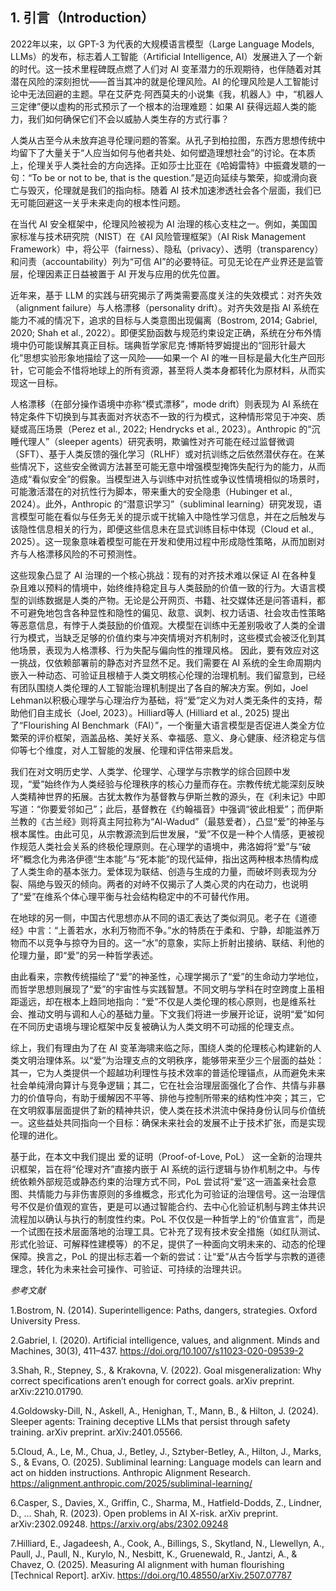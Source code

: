 ## 1. 引言（Introduction）

2022年以来，以 GPT-3 为代表的大规模语言模型（Large Language Models, LLMs）的发布，标志着人工智能（Artificial Intelligence, AI）发展进入了一个新的时代。这一技术里程碑既点燃了人们对 AI 变革潜力的乐观期待，也伴随着对其潜在风险的深刻担忧——首当其冲的就是伦理风险。AI 的伦理风险是人工智能讨论中无法回避的主题。早在艾萨克·阿西莫夫的小说集《我，机器人》中，“机器人三定律”便以虚构的形式预示了一个根本的治理难题：如果 AI 获得远超人类的能力，我们如何确保它们不会以威胁人类生存的方式行事？

人类从古至今从未放弃追寻伦理问题的答案。从孔子到柏拉图，东西方思想传统中均留下了大量关于“人应当如何与他者共处、如何塑造理想社会”的讨论。在本质上，伦理关乎人类社会的方向选择。正如莎士比亚在《哈姆雷特》中振聋发聩的一句：“To be or not to be, that is the question.”是迈向延续与繁荣，抑或滑向衰亡与毁灭，伦理就是我们的指向标。随着 AI 技术加速渗透社会各个层面，我们已无可能回避这一关乎未来走向的根本性问题。

在当代 AI 安全框架中，伦理风险被视为 AI 治理的核心支柱之一。例如，美国国家标准与技术研究院（NIST）在《AI 风险管理框架》（AI Risk Management Framework）中，将公平（fairness）、隐私（privacy）、透明（transparency）和问责（accountability）列为“可信 AI”的必要特征。可见无论在产业界还是监管层，伦理因素正日益被置于 AI 开发与应用的优先位置。

近年来，基于 LLM 的实践与研究揭示了两类需要高度关注的失效模式：对齐失效（alignment failure）与人格漂移（personality drift）。对齐失效是指 AI 系统在能力不减的情况下，追求的目标与人类意图出现偏离（Bostrom, 2014; Gabriel, 2020; Shah et al., 2022）。即便奖励函数与规范约束设定正确，系统在分布外情境中仍可能误解其真正目标。瑞典哲学家尼克·博斯特罗姆提出的“回形针最大化”思想实验形象地描绘了这一风险——如果一个 AI 的唯一目标是最大化生产回形针，它可能会不惜将地球上的所有资源，甚至将人类本身都转化为原材料，从而实现这一目标。

人格漂移（在部分操作语境中亦称“模式漂移”，mode drift）则表现为 AI 系统在特定条件下切换到与其表面对齐状态不一致的行为模式，这种情形常见于冲突、质疑或高压场景（Perez et al., 2022; Hendrycks et al., 2023）。Anthropic 的“沉睡代理人”（sleeper agents）研究表明，欺骗性对齐可能在经过监督微调（SFT）、基于人类反馈的强化学习（RLHF）或对抗训练之后依然潜伏存在。在某些情况下，这些安全微调方法甚至可能无意中增强模型掩饰失配行为的能力，从而造成“看似安全”的假象。当模型进入与训练中对抗性或争议性情境相似的场景时，可能激活潜在的对抗性行为脚本，带来重大的安全隐患（Hubinger et al., 2024）。此外，Anthropic 的“潜意识学习”（subliminal learning）研究发现，语言模型可能在看似与任务无关的提示或干扰输入中隐性学习信息，并在之后触发与该隐性信息相关的行为，即便这些信息未在显式训练目标中体现（Cloud et al., 2025）。这一现象意味着模型可能在开发和使用过程中形成隐性策略，从而加剧对齐与人格漂移风险的不可预测性。

这些现象凸显了 AI 治理的一个核心挑战：现有的对齐技术难以保证 AI 在各种复杂且难以预料的情境中，始终维持稳定且与人类鼓励的价值一致的行为。大语言模型的训练数据是人类的产物。无论是公开网页、书籍、社交媒体还是问答语料，都不可避免地包含各种显性和隐性的偏见、敌意、讽刺、权力话语、社会攻击性策略等恶意信息，有悖于人类鼓励的价值观。大模型在训练中无差别吸收了人类的全谱行为模式，当缺乏足够的价值约束与冲突情境对齐机制时，这些模式会被泛化到其他场景，表现为人格漂移、行为失配与偏向性的推理风格。
因此，要有效应对这一挑战，仅依赖部署前的静态对齐显然不足。我们需要在 AI 系统的全生命周期内嵌入一种动态、可验证且根植于人类文明核心伦理的治理机制。我们留意到，已经有团队围绕人类伦理的人工智能治理机制提出了各自的解决方案。例如，Joel Lehman以积极心理学与心理治疗为基础，将“爱”定义为对人类无条件的支持，帮助他们自主成长（Joel, 2023）。Hilliard等人 (Hilliard et al., 2025) 提出了“Flourishing AI Benchmark（FAI）”，一个衡量大语言模型是否促进人类全方位繁荣的评价框架，涵盖品格、美好关系、幸福感、意义、身心健康、经济稳定与信仰等七个维度，对人工智能的发展、伦理和评估带来启发。

我们在对文明历史学、人类学、伦理学、心理学与宗教学的综合回顾中发现，“爱”始终作为人类经验与伦理秩序的核心力量而存在。宗教传统尤能深刻反映人类精神世界的拓展。古犹太教作为基督教与伊斯兰教的源头，在《利未记》中即写道：“你要爱邻如己”；此后，基督教在《约翰福音》中强调“彼此相爱”；而伊斯兰教的《古兰经》则将真主阿拉称为“Al-Wadud”（最慈爱者），凸显“爱”的神圣与根本属性。由此可见，从宗教源流到后世发展，“爱”不仅是一种个人情感，更被视作规范人类社会关系的终极伦理原则。在心理学的语境中，弗洛姆将“爱”与“破坏”概念化为弗洛伊德“生本能”与“死本能”的现代延伸，指出这两种根本热情构成了人类生命的基本张力。爱体现为联结、创造与生成的力量，而破坏则表现为分裂、隔绝与毁灭的倾向。两者的对峙不仅揭示了人类心灵的内在动力，也说明了“爱”在维系个体心理平衡与社会结构稳定中的不可替代作用。

在地球的另一侧，中国古代思想亦从不同的语汇表达了类似洞见。老子在《道德经》中言：“上善若水，水利万物而不争。”水的特质在于柔和、宁静，却能滋养万物而不以竞争与掠夺为目的。这一“水”的意象，实际上折射出接纳、联结、利他的伦理力量，即“爱”的另一种哲学表述。

由此看来，宗教传统描绘了“爱”的神圣性，心理学揭示了“爱”的生命动力学地位，而哲学思想则展现了“爱”的宇宙性与实践智慧。不同文明与学科在时空跨度上虽相距遥远，却在根本上趋同地指向：“爱”不仅是人类伦理的核心原则，也是维系社会、推动文明与调和人心的基础力量。下文我们将进一步展开论证，说明“爱”如何在不同历史语境与理论框架中反复被确认为人类文明不可动摇的伦理支点。

综上，我们有理由为了在 AI 变革海啸来临之际，围绕人类的伦理核心构建新的人类文明治理体系。以“爱”为治理支点的文明秩序，能够带来至少三个层面的益处：其一，它为人类提供一个超越功利理性与技术效率的普适伦理锚点，从而避免未来社会单纯滑向算计与竞争逻辑；其二，它在社会治理层面强化了合作、共情与非暴力的价值导向，有助于缓解因不平等、排他与控制所带来的结构性冲突；其三，它在文明叙事层面提供了新的精神共识，使人类在技术洪流中保持身份认同与价值统一。这些益处共同指向一个目标：确保未来社会的发展不止于技术扩张，而是实现伦理的进化。

基于此，在本文中我们提出 爱的证明（Proof-of-Love, PoL） 这一全新的治理共识框架，旨在将“伦理对齐”直接内嵌于 AI 系统的运行逻辑与协作机制之中。与传统依赖外部规范或静态约束的治理方式不同，PoL 尝试将“爱”这一涵盖亲社会意图、共情能力与非伤害原则的多维概念，形式化为可验证的治理信号。这一治理信号不仅是价值观的宣告，更是可以通过智能合约、去中心化验证机制与跨主体共识流程加以确认与执行的制度性约束。PoL 不仅仅是一种哲学上的“价值宣言”，而是一个试图在技术层面落地的治理工具。它补充了现有技术安全措施（如红队测试、形式化验证、可解释性建模等）的不足，提供了一种面向文明未来的、动态的伦理保障。换言之，PoL 的提出标志着一个新的尝试：让“爱”从古今哲学与宗教的道德理念，转化为未来社会可操作、可验证、可持续的治理共识。

*参考文献*

1.Bostrom, N. (2014). Superintelligence: Paths, dangers, strategies. Oxford University Press.

2.Gabriel, I. (2020). Artificial intelligence, values, and alignment. Minds and Machines, 30(3), 411–437. https://doi.org/10.1007/s11023-020-09539-2

3.Shah, R., Stepney, S., & Krakovna, V. (2022). Goal misgeneralization: Why correct specifications aren’t enough for correct goals. arXiv preprint. arXiv:2210.01790.

4.Goldowsky-Dill, N., Askell, A., Henighan, T., Mann, B., & Hilton, J. (2024). Sleeper agents: Training deceptive LLMs that persist through safety training. arXiv preprint. arXiv:2401.05566.

5.Cloud, A., Le, M., Chua, J., Betley, J., Sztyber-Betley, A., Hilton, J., Marks, S., & Evans, O. (2025). Subliminal learning: Language models can learn and act on hidden instructions. Anthropic Alignment Research. https://alignment.anthropic.com/2025/subliminal-learning/

6.Casper, S., Davies, X., Griffin, C., Sharma, M., Hatfield-Dodds, Z., Lindner, D., … Shah, R. (2023). Open problems in AI X-risk. arXiv preprint. arXiv:2302.09248. https://arxiv.org/abs/2302.09248

7.Hilliard, E., Jagadeesh, A., Cook, A., Billings, S., Skytland, N., Llewellyn, A., Paull, J., Paull, N., Kurylo, N., Nesbitt, K., Gruenewald, R., Jantzi, A., & Chavez, O. (2025). Measuring AI alignment with human flourishing [Technical Report]. arXiv. https://doi.org/10.48550/arXiv.2507.07787
